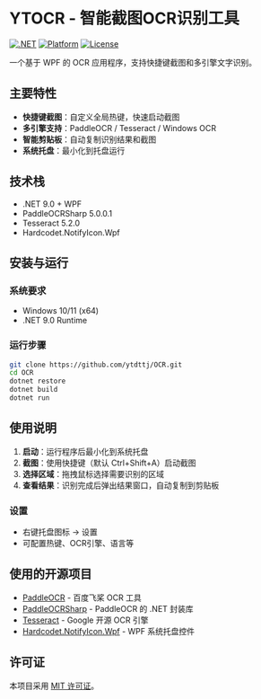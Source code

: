 # YTOCR - 智能截图OCR识别工具

[![.NET](https://img.shields.io/badge/.NET-9.0-blue.svg)](https://dotnet.microsoft.com/)
[![Platform](https://img.shields.io/badge/Platform-Windows-lightgrey.svg)](https://www.microsoft.com/windows)
[![License](https://img.shields.io/badge/License-MIT-green.svg)](LICENSE)

一个基于 WPF 的 OCR 应用程序，支持快捷键截图和多引擎文字识别。

## 主要特性

-  **快捷键截图**：自定义全局热键，快速启动截图
-  **多引擎支持**：PaddleOCR / Tesseract / Windows OCR
-  **智能剪贴板**：自动复制识别结果和截图
-  **系统托盘**：最小化到托盘运行

## 技术栈

- .NET 9.0 + WPF
- PaddleOCRSharp 5.0.0.1
- Tesseract 5.2.0
- Hardcodet.NotifyIcon.Wpf

## 安装与运行

### 系统要求
- Windows 10/11 (x64)
- .NET 9.0 Runtime

### 运行步骤
```bash
git clone https://github.com/ytdttj/OCR.git
cd OCR
dotnet restore
dotnet build
dotnet run
```

## 使用说明

1. **启动**：运行程序后最小化到系统托盘
2. **截图**：使用快捷键（默认 Ctrl+Shift+A）启动截图
3. **选择区域**：拖拽鼠标选择需要识别的区域
4. **查看结果**：识别完成后弹出结果窗口，自动复制到剪贴板

### 设置
- 右键托盘图标 → 设置
- 可配置热键、OCR引擎、语言等

## 使用的开源项目

- [PaddleOCR](https://github.com/PaddlePaddle/PaddleOCR) - 百度飞桨 OCR 工具
- [PaddleOCRSharp](https://github.com/raoyutian/PaddleOCRSharp) - PaddleOCR 的 .NET 封装库
- [Tesseract](https://github.com/tesseract-ocr/tesseract) - Google 开源 OCR 引擎
- [Hardcodet.NotifyIcon.Wpf](https://github.com/hardcodet/wpf-notifyicon) - WPF 系统托盘控件

## 许可证

本项目采用 [MIT 许可证](LICENSE)。 
